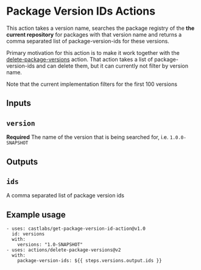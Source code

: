 # Package Version IDs Actions

This action takes a version name, searches the package registry 
of the **the current repository** for packages with that version name
and returns a comma separated list of package-version-ids for these 
versions.

Primary motivation for this action is to make it work together with the
[delete-package-versions](https://github.com/actions/delete-package-versions)
action. That action takes a list of package-version-ids and can delete them,
but it can currently not filter by version name.

Note that the current implementation filters for the first 100 versions

## Inputs

## `version`

**Required** The name of the version that is being searched for, i.e. `1.0.0-SNAPSHOT` 

## Outputs

## `ids`

A comma separated list of package version ids

## Example usage

```
- uses: castlabs/get-package-version-id-action@v1.0
  id: versions
  with:
    versions: "1.0-SNAPSHOT"
- uses: actions/delete-package-versions@v2
  with:
    package-version-ids: ${{ steps.versions.output.ids }}

